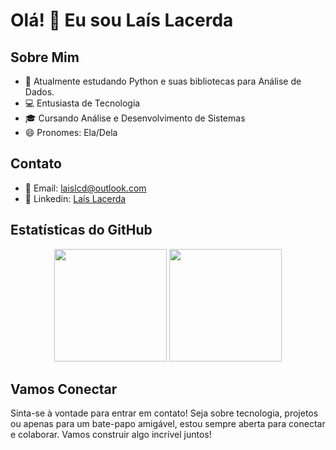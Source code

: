 # Olá! 👋 Eu sou Laís Lacerda

## Sobre Mim

- 🌱 Atualmente estudando Python e suas bibliotecas para Análise de Dados.
- 💻 Entusiasta de Tecnologia
- 🎓 Cursando Análise e Desenvolvimento de Sistemas
- 😄 Pronomes: Ela/Dela

## Contato

- 📧 Email: laislcd@outlook.com
- 🔗 Linkedin: [Laís Lacerda](https://www.linkedin.com/in/laislacerda/)

## Estatísticas do GitHub
<div align="center">
  <img height="180em" src="https://github-readme-stats.vercel.app/api?username=Laislacerds&show_icons=true&theme=dracula&include_all_commits=true&count_private=true"/>
  <img height="180em" src="https://github-readme-stats.vercel.app/api/top-langs/?username=Laislacerds&layout=compact&langs_count=7&theme=dracula"/>
</div>

## Vamos Conectar

Sinta-se à vontade para entrar em contato! Seja sobre tecnologia, projetos ou apenas para um bate-papo amigável, estou sempre aberta para conectar e colaborar. Vamos construir algo incrível juntos!

 
